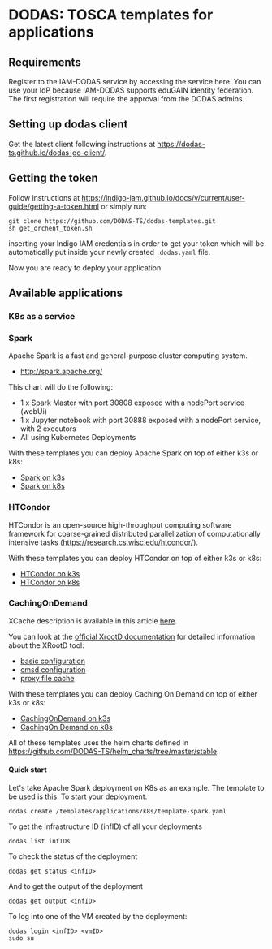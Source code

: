 # DODAS: TOSCA templates for applications

## Requirements
Register to the IAM-DODAS service by accessing the service here. You can use your IdP because IAM-DODAS supports eduGAIN identity federation.
The first registration will require the approval from the DODAS admins.

## Setting up dodas client

Get the latest client following instructions at https://dodas-ts.github.io/dodas-go-client/.


## Getting the token

Follow instructions at https://indigo-iam.github.io/docs/v/current/user-guide/getting-a-token.html or simply run:
```
git clone https://github.com/DODAS-TS/dodas-templates.git
sh get_orchent_token.sh
```
inserting your Indigo IAM credentials in order to get your token which will be automatically put inside your newly created ```.dodas.yaml``` file. 

Now you are ready to deploy your application.

## Available applications

### K8s as a service

### Spark
Apache Spark is a fast and general-purpose cluster computing system.

* http://spark.apache.org/

This chart will do the following:

* 1 x Spark Master with port 30808 exposed with a nodePort service (webUi)
* 1 x Jupyter notebook with port 30888 exposed with a nodePort service, with 2 executors
* All using Kubernetes Deployments

With these templates you can deploy Apache Spark on top of either k3s or k8s:
- [Spark on k3s](templates/applications/k3s/template-spark.yml)
- [Spark on k8s](templates/applications/k8s/template-spark.yml)


### HTCondor
HTCondor is an open-source high-throughput computing software framework for coarse-grained distributed parallelization of computationally intensive tasks (https://research.cs.wisc.edu/htcondor/).

With these templates you can deploy HTCondor on top of either k3s or k8s:
- [HTCondor on k3s](templates/applications/k3s/template-htcondor.yml)
- [HTCondor on k8s](templates/applications/k8s/template-htcondor.yml)

### CachingOnDemand

XCache description is available in this article [here](https://iopscience.iop.org/article/10.1088/1742-6596/513/4/042044/pdf).

You can look at the [official XrootD documentation](http://xrootd.org/docs.html) for detailed information about the XRootD tool:

- [basic configuration](http://xrootd.org/doc/dev47/xrd_config.htm)
- [cmsd configuration](http://xrootd.org/doc/dev45/cms_config.htm)
- [proxy file cache](http://xrootd.org/doc/dev47/pss_config.htm)

With these templates you can deploy Caching On Demand on top of either k3s or k8s:
- [CachingOnDemand on k3s](templates/applications/k3s/template-cachingondemand.yml)
- [CachingOn Demand on k8s](templates/applications/k8s/template-cachingondemand.yml)


All of these templates uses the helm charts defined in https://github.com/DODAS-TS/helm_charts/tree/master/stable.


#### Quick start
Let's take Apache Spark deployment on K8s as an example. The template to be used is [this](/templates/applications/k8s/template-spark.yaml). 
To start your deployment:

```
dodas create /templates/applications/k8s/template-spark.yaml
```

To get the infrastructure ID (infID) of all your deployments
```
dodas list infIDs
```

To check the status of the deployment
```
dodas get status <infID>
```

And to get the output of the deployment
```
dodas get output <infID>
```

To log into one of the VM created by the deployment:
```
dodas login <infID> <vmID>
sudo su
```
